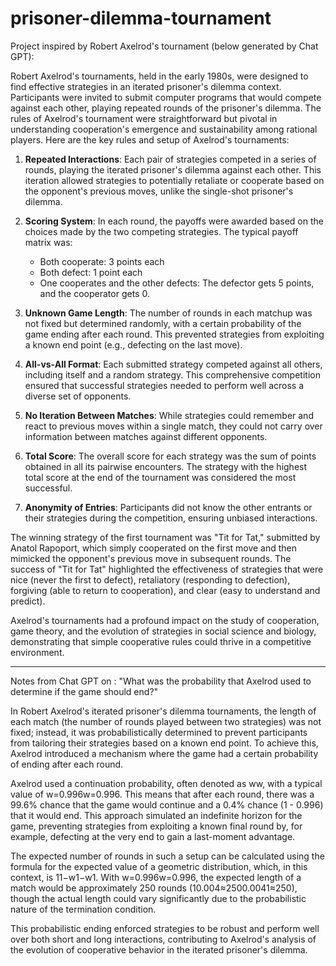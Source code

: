 # prisoner-dilemma-tournament

Project inspired by Robert Axelrod's tournament (below generated by Chat GPT):

Robert Axelrod's tournaments, held in the early 1980s, were designed to find effective strategies in an iterated prisoner's dilemma context. Participants were invited to submit computer programs that would compete against each other, playing repeated rounds of the prisoner's dilemma. The rules of Axelrod's tournament were straightforward but pivotal in understanding cooperation's emergence and sustainability among rational players. Here are the key rules and setup of Axelrod's tournaments:

1. **Repeated Interactions**: Each pair of strategies competed in a series of rounds, playing the iterated prisoner's dilemma against each other. This iteration allowed strategies to potentially retaliate or cooperate based on the opponent's previous moves, unlike the single-shot prisoner's dilemma.

2. **Scoring System**: In each round, the payoffs were awarded based on the choices made by the two competing strategies. The typical payoff matrix was: 
   - Both cooperate: 3 points each
   - Both defect: 1 point each
   - One cooperates and the other defects: The defector gets 5 points, and the cooperator gets 0.

3. **Unknown Game Length**: The number of rounds in each matchup was not fixed but determined randomly, with a certain probability of the game ending after each round. This prevented strategies from exploiting a known end point (e.g., defecting on the last move).

4. **All-vs-All Format**: Each submitted strategy competed against all others, including itself and a random strategy. This comprehensive competition ensured that successful strategies needed to perform well across a diverse set of opponents.

5. **No Iteration Between Matches**: While strategies could remember and react to previous moves within a single match, they could not carry over information between matches against different opponents.

6. **Total Score**: The overall score for each strategy was the sum of points obtained in all its pairwise encounters. The strategy with the highest total score at the end of the tournament was considered the most successful.

7. **Anonymity of Entries**: Participants did not know the other entrants or their strategies during the competition, ensuring unbiased interactions.

The winning strategy of the first tournament was "Tit for Tat," submitted by Anatol Rapoport, which simply cooperated on the first move and then mimicked the opponent's previous move in subsequent rounds. The success of "Tit for Tat" highlighted the effectiveness of strategies that were nice (never the first to defect), retaliatory (responding to defection), forgiving (able to return to cooperation), and clear (easy to understand and predict).

Axelrod's tournaments had a profound impact on the study of cooperation, game theory, and the evolution of strategies in social science and biology, demonstrating that simple cooperative rules could thrive in a competitive environment.

---

Notes from Chat GPT on : "What was the probability that Axelrod used to determine if the game should end?"

In Robert Axelrod's iterated prisoner's dilemma tournaments, the length of each match (the number of rounds played between two strategies) was not fixed; instead, it was probabilistically determined to prevent participants from tailoring their strategies based on a known end point. To achieve this, Axelrod introduced a mechanism where the game had a certain probability of ending after each round.

Axelrod used a continuation probability, often denoted as ww, with a typical value of w=0.996w=0.996. This means that after each round, there was a 99.6% chance that the game would continue and a 0.4% chance (1 - 0.996) that it would end. This approach simulated an indefinite horizon for the game, preventing strategies from exploiting a known final round by, for example, defecting at the very end to gain a last-moment advantage.

The expected number of rounds in such a setup can be calculated using the formula for the expected value of a geometric distribution, which, in this context, is 11−w1−w1​. With w=0.996w=0.996, the expected length of a match would be approximately 250 rounds (10.004≈2500.0041​≈250), though the actual length could vary significantly due to the probabilistic nature of the termination condition.

This probabilistic ending enforced strategies to be robust and perform well over both short and long interactions, contributing to Axelrod's analysis of the evolution of cooperative behavior in the iterated prisoner's dilemma.